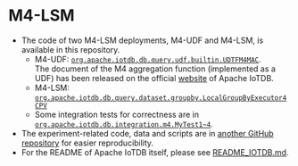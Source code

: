 # M4-LSM 
- The code of two M4-LSM deployments, M4-UDF and M4-LSM, is available in this repository.
    - M4-UDF: [`org.apache.iotdb.db.query.udf.builtin.UDTFM4MAC`](https://github.com/apache/iotdb/blob/research%2FM4-visualization/server/src/main/java/org/apache/iotdb/db/query/udf/builtin/UDTFM4MAC.java).  
    The document of the M4 aggregation function (implemented as a UDF) has been released on the official [website](https://iotdb.apache.org/UserGuide/Master/Operators-Functions/Sample.html#m4-function) of Apache IoTDB.
    - M4-LSM: [`org.apache.iotdb.db.query.dataset.groupby.LocalGroupByExecutor4CPV`](https://github.com/apache/iotdb/blob/research%2FM4-visualization/server/src/main/java/org/apache/iotdb/db/query/dataset/groupby/LocalGroupByExecutor4CPV.java)
    - Some integration tests for correctness are in [`org.apache.iotdb.db.integration.m4.MyTest1~4`](https://github.com/apache/iotdb/blob/research%2FM4-visualization/server/src/test/java/org/apache/iotdb/db/integration/m4/MyTest1.java).
- The experiment-related code, data and scripts are in [another GitHub repository](https://github.com/LeiRui/M4-visualization-exp.git) for easier reproducibility.
- For the README of Apache IoTDB itself, please see [README_IOTDB.md](README_IOTDB.md).
